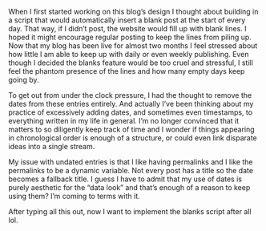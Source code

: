 When I first started working on this blog’s design I thought about building in a script that would automatically insert a blank post at the start of every day. That way, if I didn’t post, the website would fill up with blank lines. I hoped it might encourage regular posting to keep the lines from piling up. Now that my blog has been live for almost two months I feel stressed about how little I am able to keep up with daily or even weekly publishing. Even though I decided the blanks feature would be too cruel and stressful, I still feel the phantom presence of the lines and how many empty days keep going by. 

To get out from under the clock pressure, I had the thought to remove the dates from these entries entirely. And actually I’ve been thinking about my practice of excessively adding dates, and sometimes even timestamps, to everything written in my life in general. I’m no longer convinced that it matters to so diligently keep track of time and I wonder if things appearing in chronological order is enough of a structure, or could even link disparate ideas into a single stream. 

My issue with undated entries is that I like having permalinks and I like the permalinks to be a dynamic variable. Not every post has a title so the date becomes a fallback title. I guess I have to admit that my use of dates is purely aesthetic for the “data look” and that’s enough of a reason to keep using them? I’m coming to terms with it. 

After typing all this out, now I want to implement the blanks script after all lol. 
